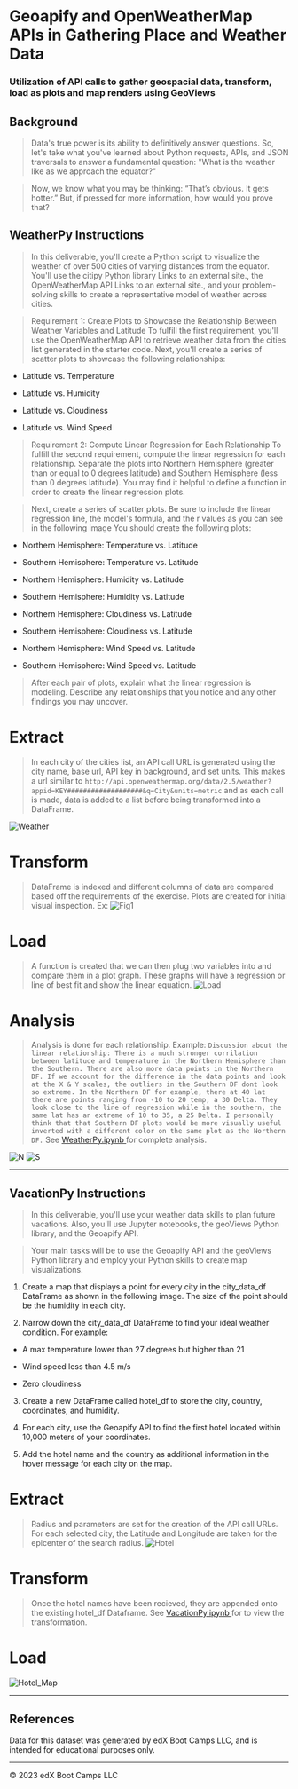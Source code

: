 # Geoapify and OpenWeatherMap APIs in Gathering Place and Weather Data

### Utilization of API calls to gather geospacial data, transform, load as plots and map renders using GeoViews

## Background
> Data's true power is its ability to definitively answer questions. So, let's take what you've learned about Python requests, APIs, and JSON traversals to answer a fundamental question: "What is the weather like as we approach the equator?"

> Now, we know what you may be thinking: “That’s obvious. It gets hotter.” But, if pressed for more information, how would you prove that?

## WeatherPy Instructions
> In this deliverable, you'll create a Python script to visualize the weather of over 500 cities of varying distances from the equator. You'll use the citipy Python library Links to an external site., the  OpenWeatherMap API Links to an external site., and your problem-solving skills to create a representative model of weather across cities.

> Requirement 1: Create Plots to Showcase the Relationship Between Weather Variables and Latitude
To fulfill the first requirement, you'll use the OpenWeatherMap API to retrieve weather data from the cities list generated in the starter code. Next, you'll create a series of scatter plots to showcase the following relationships:

- Latitude vs. Temperature

- Latitude vs. Humidity

- Latitude vs. Cloudiness

- Latitude vs. Wind Speed

> Requirement 2: Compute Linear Regression for Each Relationship
To fulfill the second requirement, compute the linear regression for each relationship. Separate the plots into Northern Hemisphere (greater than or equal to 0 degrees latitude) and Southern Hemisphere (less than 0 degrees latitude). You may find it helpful to define a function in order to create the linear regression plots.

> Next, create a series of scatter plots. Be sure to include the linear regression line, the model's formula, and the r values as you can see in the following image
> You should create the following plots:

- Northern Hemisphere: Temperature vs. Latitude

- Southern Hemisphere: Temperature vs. Latitude

- Northern Hemisphere: Humidity vs. Latitude

- Southern Hemisphere: Humidity vs. Latitude

- Northern Hemisphere: Cloudiness vs. Latitude

- Southern Hemisphere: Cloudiness vs. Latitude

- Northern Hemisphere: Wind Speed vs. Latitude

- Southern Hemisphere: Wind Speed vs. Latitude

> After each pair of plots, explain what the linear regression is modeling. Describe any relationships that you notice and any other findings you may uncover.

# Extract
> In each city of the cities list, an API call URL is generated using the city name, base url, API key in background, and set units. This makes a url similar to `http://api.openweathermap.org/data/2.5/weather?appid=KEY###################&q=City&units=metric` and as each call is made, data is added to a list before being transformed into a DataFrame.

![Weather](Code_Snips/Weather_Extract.png)

# Transform
> DataFrame is indexed and different columns of data are compared based off the requirements of the exercise. Plots are created for initial visual inspection. Ex:
![Fig1](output_data/Fig1.png)

# Load
> A function is created that we can then plug two variables into and compare them in a plot graph. These graphs will have a regression or line of best fit and show the linear equation.
![Load](Code_Snips/Weather_Load.png)

# Analysis
> Analysis is done for each relationship. Example:
`Discussion about the linear relationship: There is a much stronger corrilation between latitude and temperature in the Northern Hemisphere than the Southern. There are also more data points in the Northern DF. If we account for the difference in the data points and look at the X & Y scales, the outliers in the Southern DF dont look so extreme. In the Northern DF for example, there at 40 lat there are points ranging from -10 to 20 temp, a 30 Delta. They look close to the line of regression while in the southern, the same lat has an extreme of 10 to 35, a 25 Delta. I personally think that that Southern DF plots would be more visually useful inverted with a different color on the same plot as the Northern DF.`
See [WeatherPy.ipynb ](./WeatherPy.ipynb) for complete analysis. 

![N](Code_Snips/Weather_N.png)
![S](Code_Snips/Weather_S.png)

- - -

## VacationPy Instructions
> In this deliverable, you'll use your weather data skills to plan future vacations. Also, you'll use Jupyter notebooks, the geoViews Python library, and the Geoapify API.

> Your main tasks will be to use the Geoapify API and the geoViews Python library and employ your Python skills to create map visualizations.

1. Create a map that displays a point for every city in the city_data_df DataFrame as shown in the following image. The size of the point should be the humidity in each city.

2. Narrow down the city_data_df DataFrame to find your ideal weather condition. For example:

- A max temperature lower than 27 degrees but higher than 21

- Wind speed less than 4.5 m/s

- Zero cloudiness

3. Create a new DataFrame called hotel_df to store the city, country, coordinates, and humidity.

4. For each city, use the Geoapify API to find the first hotel located within 10,000 meters of your coordinates.

5. Add the hotel name and the country as additional information in the hover message for each city on the map.

# Extract
> Radius and parameters are set for the creation of the API call URLs. For each selected city, the Latitude and Longitude are taken for the epicenter of the search radius.
![Hotel](Code_Snips/Hotel_Extract.png)

# Transform
> Once the hotel names have been recieved, they are appended onto the existing hotel_df Dataframe. See [VacationPy.ipynb ](./VacationPy.ipynb) for to view the transformation.

# Load

![Hotel_Map](plot_hotel_map.png)

- - -

## References

Data for this dataset was generated by edX Boot Camps LLC, and is intended for educational purposes only.

- - -

© 2023 edX Boot Camps LLC